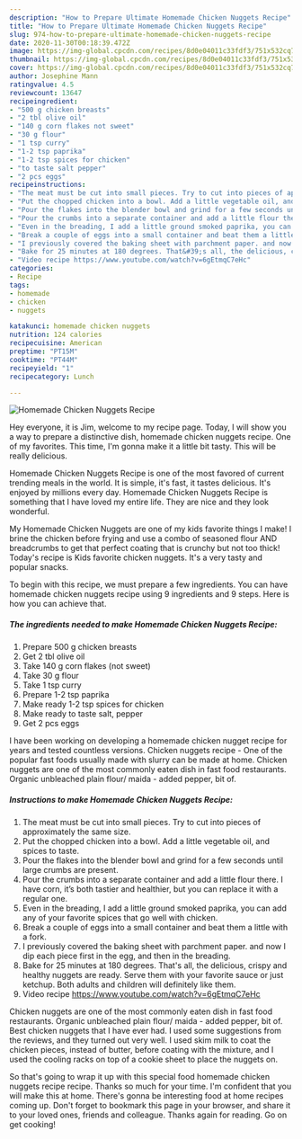 ```yaml
---
description: "How to Prepare Ultimate Homemade Chicken Nuggets Recipe"
title: "How to Prepare Ultimate Homemade Chicken Nuggets Recipe"
slug: 974-how-to-prepare-ultimate-homemade-chicken-nuggets-recipe
date: 2020-11-30T00:18:39.472Z
image: https://img-global.cpcdn.com/recipes/8d0e04011c33fdf3/751x532cq70/homemade-chicken-nuggets-recipe-recipe-main-photo.jpg
thumbnail: https://img-global.cpcdn.com/recipes/8d0e04011c33fdf3/751x532cq70/homemade-chicken-nuggets-recipe-recipe-main-photo.jpg
cover: https://img-global.cpcdn.com/recipes/8d0e04011c33fdf3/751x532cq70/homemade-chicken-nuggets-recipe-recipe-main-photo.jpg
author: Josephine Mann
ratingvalue: 4.5
reviewcount: 13647
recipeingredient:
- "500 g chicken breasts"
- "2 tbl olive oil"
- "140 g corn flakes not sweet"
- "30 g flour"
- "1 tsp curry"
- "1-2 tsp paprika"
- "1-2 tsp spices for chicken"
- "to taste salt pepper"
- "2 pcs eggs"
recipeinstructions:
- "The meat must be cut into small pieces. Try to cut into pieces of approximately the same size."
- "Put the chopped chicken into a bowl. Add a little vegetable oil, and spices to taste."
- "Pour the flakes into the blender bowl and grind for a few seconds until large crumbs are present."
- "Pour the crumbs into a separate container and add a little flour there. I have corn, it’s both tastier and healthier, but you can replace it with a regular one."
- "Even in the breading, I add a little ground smoked paprika, you can add any of your favorite spices that go well with chicken."
- "Break a couple of eggs into a small container and beat them a little with a fork."
- "I previously covered the baking sheet with parchment paper. and now I dip each piece first in the egg, and then in the breading."
- "Bake for 25 minutes at 180 degrees. That&#39;s all, the delicious, crispy and healthy nuggets are ready. Serve them with your favorite sauce or just ketchup. Both adults and children will definitely like them."
- "Video recipe https://www.youtube.com/watch?v=6gEtmqC7eHc"
categories:
- Recipe
tags:
- homemade
- chicken
- nuggets

katakunci: homemade chicken nuggets 
nutrition: 124 calories
recipecuisine: American
preptime: "PT15M"
cooktime: "PT44M"
recipeyield: "1"
recipecategory: Lunch

---
```



![Homemade Chicken Nuggets Recipe](https://img-global.cpcdn.com/recipes/8d0e04011c33fdf3/751x532cq70/homemade-chicken-nuggets-recipe-recipe-main-photo.jpg)

Hey everyone, it is Jim, welcome to my recipe page. Today, I will show you a way to prepare a distinctive dish, homemade chicken nuggets recipe. One of my favorites. This time, I'm gonna make it a little bit tasty. This will be really delicious.

Homemade Chicken Nuggets Recipe is one of the most favored of current trending meals in the world. It is simple, it's fast, it tastes delicious. It's enjoyed by millions every day. Homemade Chicken Nuggets Recipe is something that I have loved my entire life. They are nice and they look wonderful.

My Homemade Chicken Nuggets are one of my kids favorite things I make! I brine the chicken before frying and use a combo of seasoned flour AND breadcrumbs to get that perfect coating that is crunchy but not too thick! Today&#39;s recipe is Kids favorite chicken nuggets. It&#39;s a very tasty and popular snacks.


To begin with this recipe, we must prepare a few ingredients. You can have homemade chicken nuggets recipe using 9 ingredients and 9 steps. Here is how you can achieve that.

<!--inarticleads1-->

##### The ingredients needed to make Homemade Chicken Nuggets Recipe:

1. Prepare 500 g chicken breasts
1. Get 2 tbl olive oil
1. Take 140 g corn flakes (not sweet)
1. Take 30 g flour
1. Take 1 tsp curry
1. Prepare 1-2 tsp paprika
1. Make ready 1-2 tsp spices for chicken
1. Make ready to taste salt, pepper
1. Get 2 pcs eggs


I have been working on developing a homemade chicken nugget recipe for years and tested countless versions. Chicken nuggets recipe - One of the popular fast foods usually made with slurry can be made at home. Chicken nuggets are one of the most commonly eaten dish in fast food restaurants. Organic unbleached plain flour/ maida - added pepper, bit of. 

<!--inarticleads2-->

##### Instructions to make Homemade Chicken Nuggets Recipe:

1. The meat must be cut into small pieces. Try to cut into pieces of approximately the same size.
1. Put the chopped chicken into a bowl. Add a little vegetable oil, and spices to taste.
1. Pour the flakes into the blender bowl and grind for a few seconds until large crumbs are present.
1. Pour the crumbs into a separate container and add a little flour there. I have corn, it’s both tastier and healthier, but you can replace it with a regular one.
1. Even in the breading, I add a little ground smoked paprika, you can add any of your favorite spices that go well with chicken.
1. Break a couple of eggs into a small container and beat them a little with a fork.
1. I previously covered the baking sheet with parchment paper. and now I dip each piece first in the egg, and then in the breading.
1. Bake for 25 minutes at 180 degrees. That&#39;s all, the delicious, crispy and healthy nuggets are ready. Serve them with your favorite sauce or just ketchup. Both adults and children will definitely like them.
1. Video recipe https://www.youtube.com/watch?v=6gEtmqC7eHc


Chicken nuggets are one of the most commonly eaten dish in fast food restaurants. Organic unbleached plain flour/ maida - added pepper, bit of. Best chicken nuggets that I have ever had. I used some suggestions from the reviews, and they turned out very well. I used skim milk to coat the chicken pieces, instead of butter, before coating with the mixture, and I used the cooling racks on top of a cookie sheet to place the nuggets on. 

So that's going to wrap it up with this special food homemade chicken nuggets recipe recipe. Thanks so much for your time. I'm confident that you will make this at home. There's gonna be interesting food at home recipes coming up. Don't forget to bookmark this page in your browser, and share it to your loved ones, friends and colleague. Thanks again for reading. Go on get cooking!
